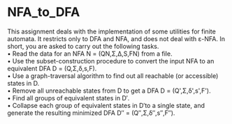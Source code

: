 # NFA_to_DFA
This assignment deals with the implementation of some utilities for finite automata. It restricts only to DFA and
NFA, and does not deal with ε-NFA. In short, you are asked to carry out the following tasks.  
• Read the data for an NFA N = (QN,Σ,∆,S,FN) from a file.  
• Use the subset-construction procedure to convert the input NFA to an equivalent DFA D = (Q,Σ,δ,s,F).  
• Use a graph-traversal algorithm to find out all reachable (or accessible) states in D.  
• Remove all unreachable states from D to get a DFA D = (Q',Σ,δ',s',F').  
• Find all groups of equivalent states in D′.  
• Collapse each group of equivalent states in D′to a single state, and generate the resulting minimized DFA D′′ = (Q′′,Σ,δ′′,s′′,F′′).  
